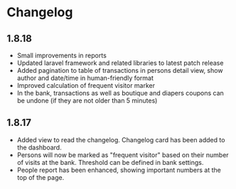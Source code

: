 # Changelog

## 1.8.18

* Small improvements in reports
* Updated laravel framework and related libraries to latest patch release
* Added pagination to table of transactions in persons detail view, show author and date/time in human-friendly format
* Improved calculation of frequent visitor marker
* In the bank, transactions as well as boutique and diapers coupons can be undone (if they are not older than 5 minutes)

## 1.8.17

* Added view to read the changelog. Changelog card has been added to the dashboard.
* Persons will now be marked as "frequent visitor" based on their number of visits at the bank. Threshold can be defined in bank settings.
* People report has been enhanced, showing important numbers at the top of the page.
